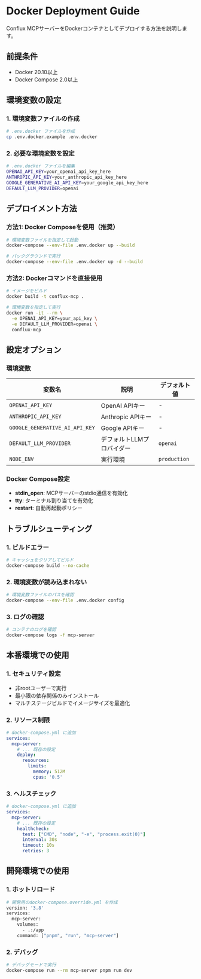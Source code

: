 # Docker Deployment Guide

Conflux MCPサーバーをDockerコンテナとしてデプロイする方法を説明します。

## 前提条件

- Docker 20.10以上
- Docker Compose 2.0以上

## 環境変数の設定

### 1. 環境変数ファイルの作成

```bash
# .env.docker ファイルを作成
cp .env.docker.example .env.docker
```

### 2. 必要な環境変数を設定

```bash
# .env.docker ファイルを編集
OPENAI_API_KEY=your_openai_api_key_here
ANTHROPIC_API_KEY=your_anthropic_api_key_here
GOOGLE_GENERATIVE_AI_API_KEY=your_google_api_key_here
DEFAULT_LLM_PROVIDER=openai
```

## デプロイメント方法

### 方法1: Docker Composeを使用（推奨）

```bash
# 環境変数ファイルを指定して起動
docker-compose --env-file .env.docker up --build

# バックグラウンドで実行
docker-compose --env-file .env.docker up -d --build
```

### 方法2: Dockerコマンドを直接使用

```bash
# イメージをビルド
docker build -t conflux-mcp .

# 環境変数を指定して実行
docker run -it --rm \
  -e OPENAI_API_KEY=your_api_key \
  -e DEFAULT_LLM_PROVIDER=openai \
  conflux-mcp
```

## 設定オプション

### 環境変数

| 変数名 | 説明 | デフォルト値 |
|--------|------|-------------|
| `OPENAI_API_KEY` | OpenAI APIキー | - |
| `ANTHROPIC_API_KEY` | Anthropic APIキー | - |
| `GOOGLE_GENERATIVE_AI_API_KEY` | Google APIキー | - |
| `DEFAULT_LLM_PROVIDER` | デフォルトLLMプロバイダー | `openai` |
| `NODE_ENV` | 実行環境 | `production` |

### Docker Compose設定

- **stdin_open**: MCPサーバーのstdio通信を有効化
- **tty**: ターミナル割り当てを有効化
- **restart**: 自動再起動ポリシー

## トラブルシューティング

### 1. ビルドエラー

```bash
# キャッシュをクリアしてビルド
docker-compose build --no-cache
```

### 2. 環境変数が読み込まれない

```bash
# 環境変数ファイルのパスを確認
docker-compose --env-file .env.docker config
```

### 3. ログの確認

```bash
# コンテナのログを確認
docker-compose logs -f mcp-server
```

## 本番環境での使用

### 1. セキュリティ設定

- 非rootユーザーで実行
- 最小限の依存関係のみインストール
- マルチステージビルドでイメージサイズを最適化

### 2. リソース制限

```yaml
# docker-compose.yml に追加
services:
  mcp-server:
    # ... 既存の設定
    deploy:
      resources:
        limits:
          memory: 512M
          cpus: '0.5'
```

### 3. ヘルスチェック

```yaml
# docker-compose.yml に追加
services:
  mcp-server:
    # ... 既存の設定
    healthcheck:
      test: ["CMD", "node", "-e", "process.exit(0)"]
      interval: 30s
      timeout: 10s
      retries: 3
```

## 開発環境での使用

### 1. ホットリロード

```bash
# 開発用のdocker-compose.override.yml を作成
version: '3.8'
services:
  mcp-server:
    volumes:
      - .:/app
    command: ["pnpm", "run", "mcp-server"]
```

### 2. デバッグ

```bash
# デバッグモードで実行
docker-compose run --rm mcp-server pnpm run dev
```
